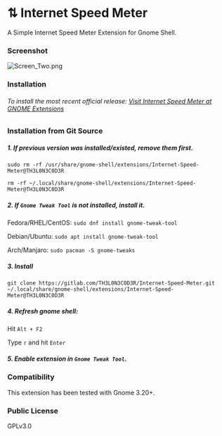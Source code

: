 # ⇅ Internet Speed Meter
A Simple Internet Speed Meter Extension for Gnome Shell.

### Screenshot

![Screen_Two.png](https://s26.postimg.cc/yhgm1dleh/Screen_Two.png)

### Installation

###### To install the most recent official release: [Visit Internet Speed Meter at GNOME Extensions](https://extensions.gnome.org/extension/1461/internet-speed-meter/) 

### Installation from Git Source

##### 1. If previous version was installed/existed, remove them first.

`sudo rm -rf /usr/share/gnome-shell/extensions/Internet-Speed-Meter@TH3L0N3C0D3R`

`rm -rf ~/.local/share/gnome-shell/extensions/Internet-Speed-Meter@TH3L0N3C0D3R`

##### 2. If `Gnome Tweak Tool` is not installed, install it.

Fedora/RHEL/CentOS: `sudo dnf install gnome-tweak-tool`

Debian/Ubuntu: `sudo apt install gnome-tweak-tool`

Arch/Manjaro: `sudo pacman -S gnome-tweaks`

##### 3. Install

`git clone https://gitlab.com/TH3L0N3C0D3R/Internet-Speed-Meter.git ~/.local/share/gnome-shell/extensions/Internet-Speed-Meter@TH3L0N3C0D3R`


##### 4. Refresh gnome shell:
Hit `Alt + F2`

Type `r` and hit `Enter`

##### 5. Enable extension in `Gnome Tweak Tool`.

### Compatibility

This extension has been tested with Gnome 3.20+.

### Public License
GPLv3.0
